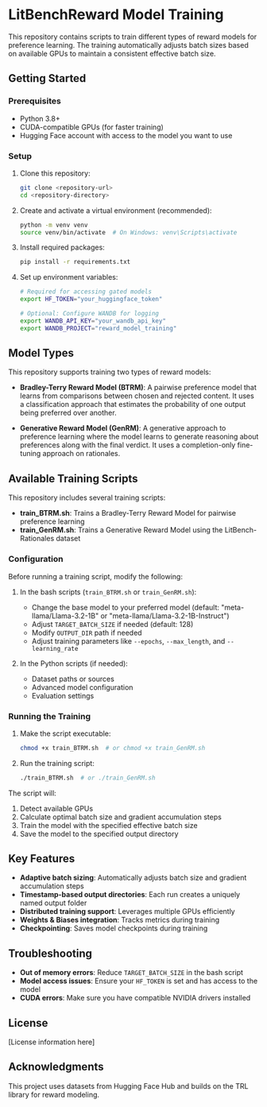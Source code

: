 # LitBenchReward Model Training

This repository contains scripts to train different types of reward models for preference learning. The training automatically adjusts batch sizes based on available GPUs to maintain a consistent effective batch size.

## Getting Started

### Prerequisites

- Python 3.8+
- CUDA-compatible GPUs (for faster training)
- Hugging Face account with access to the model you want to use

### Setup

1. Clone this repository:
   ```bash
   git clone <repository-url>
   cd <repository-directory>
   ```

2. Create and activate a virtual environment (recommended):
   ```bash
   python -m venv venv
   source venv/bin/activate  # On Windows: venv\Scripts\activate
   ```

3. Install required packages:
   ```bash
   pip install -r requirements.txt
   ```

4. Set up environment variables:
   ```bash
   # Required for accessing gated models
   export HF_TOKEN="your_huggingface_token"
   
   # Optional: Configure WANDB for logging
   export WANDB_API_KEY="your_wandb_api_key"
   export WANDB_PROJECT="reward_model_training"
   ```

## Model Types

This repository supports training two types of reward models:

- **Bradley-Terry Reward Model (BTRM)**: A pairwise preference model that learns from comparisons between chosen and rejected content. It uses a classification approach that estimates the probability of one output being preferred over another.

- **Generative Reward Model (GenRM)**: A generative approach to preference learning where the model learns to generate reasoning about preferences along with the final verdict. It uses a completion-only fine-tuning approach on rationales.

## Available Training Scripts

This repository includes several training scripts:

- **train_BTRM.sh**: Trains a Bradley-Terry Reward Model for pairwise preference learning
- **train_GenRM.sh**: Trains a Generative Reward Model using the LitBench-Rationales dataset

### Configuration

Before running a training script, modify the following:

1. In the bash scripts (`train_BTRM.sh` or `train_GenRM.sh`):
   - Change the base model to your preferred model (default: "meta-llama/Llama-3.2-1B" or "meta-llama/Llama-3.2-1B-Instruct")
   - Adjust `TARGET_BATCH_SIZE` if needed (default: 128)
   - Modify `OUTPUT_DIR` path if needed
   - Adjust training parameters like `--epochs`, `--max_length`, and `--learning_rate`

2. In the Python scripts (if needed):
   - Dataset paths or sources
   - Advanced model configuration
   - Evaluation settings

### Running the Training

1. Make the script executable:
   ```bash
   chmod +x train_BTRM.sh  # or chmod +x train_GenRM.sh
   ```

2. Run the training script:
   ```bash
   ./train_BTRM.sh  # or ./train_GenRM.sh
   ```

The script will:
1. Detect available GPUs
2. Calculate optimal batch size and gradient accumulation steps
3. Train the model with the specified effective batch size
4. Save the model to the specified output directory

## Key Features

- **Adaptive batch sizing**: Automatically adjusts batch size and gradient accumulation steps
- **Timestamp-based output directories**: Each run creates a uniquely named output folder
- **Distributed training support**: Leverages multiple GPUs efficiently
- **Weights & Biases integration**: Tracks metrics during training
- **Checkpointing**: Saves model checkpoints during training

## Troubleshooting

- **Out of memory errors**: Reduce `TARGET_BATCH_SIZE` in the bash script
- **Model access issues**: Ensure your `HF_TOKEN` is set and has access to the model
- **CUDA errors**: Make sure you have compatible NVIDIA drivers installed

## License

[License information here]

## Acknowledgments

This project uses datasets from Hugging Face Hub and builds on the TRL library for reward modeling.
